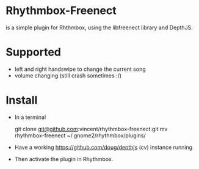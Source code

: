 # Rhythmbox-Freenect
is a simple plugin for Rhthmbox, using the libfreenect library and DepthJS.

# Supported
* left and right handswipe to change the current song
* volume changing (still crash sometimes :/)

# Install
 * In a terminal
 
	git clone git@github.com:vincent/rhythmbox-freenect.git
	mv rhythmbox-freenect ~/.gnome2/rhythmbox/plugins/

 * Have a working https://github.com/doug/depthjs (cv) instance running
 * Then activate the plugin in Rhythmbox.
